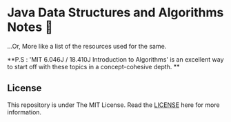 # Java Data Structures and Algorithms Notes :notebook:
...Or, More like a list of the resources used for the same. 

**P.S : 'MIT 6.046J / 18.410J Introduction to Algorithms' is an excellent way to start off with these topics in a concept-cohesive depth. **
## License

This repository is under The MIT License. Read the [LICENSE](https://github.com/IdealisticINTJ/CSE-2001_DSA/blob/master/LICENSE) here for more information.

